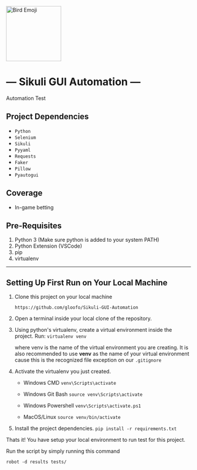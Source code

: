 <img src="https://cdn-icons-png.freepik.com/512/815/815025.png" alt="Bird Emoji" width="150">


— Sikuli GUI Automation —
======
Automation Test

Project Dependencies
---------------------

- `Python`
- `Selenium`
- `Sikuli`
- `Pyyaml`
- `Requests`
- `Faker`
- `Pillow`
- `Pyautogui`

Coverage
---------

   * In-game betting

Pre-Requisites
--------------

1. Python 3 (Make sure python is added to your system PATH)
2. Python Extension (VSCode)
3. pip
4. virtualenv

------------------------------------------------
Setting Up First Run on Your Local Machine
------------------------------------------

1. Clone this project on your local machine

   ``https://github.com/gloofo/Sikuli-GUI-Automation``

2. Open a terminal inside your local clone of the repository.

3. Using python's virtualenv, create a virtual environment inside the project.
   Run:
   ``virtualenv venv``

   where venv is the name of the virtual environment you are creating.
   It is also recommended to use __venv__ as the name of your virtual environment
   cause this is the recognized file exception on our ``.gitignore``

4. Activate the virtualenv you just created.
   
   * Windows CMD
      ``venv\Scripts\activate``
    
   * Windows Git Bash
      ``source venv\Scripts\activate``

   * Windows Powershell
      ``venv\Scripts\activate.ps1``

   * MacOS/Linux
      ``source venv/bin/activate``

5. Install the project dependencies.
   ``pip install -r requirements.txt``

Thats it! You have setup your local environment to run test for this project.

Run the script by simply running this command

   ``robot -d results tests/``


